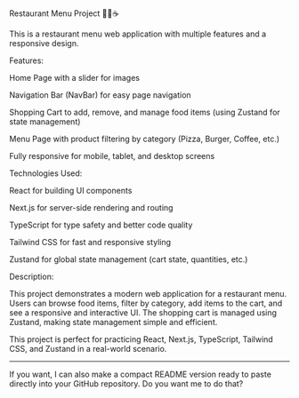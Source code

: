 Restaurant Menu Project 🍔🍕☕

This is a restaurant menu web application with multiple features and a responsive design.

Features:

Home Page with a slider for images

Navigation Bar (NavBar) for easy page navigation

Shopping Cart to add, remove, and manage food items (using Zustand for state management)

Menu Page with product filtering by category (Pizza, Burger, Coffee, etc.)

Fully responsive for mobile, tablet, and desktop screens

Technologies Used:

React for building UI components

Next.js for server-side rendering and routing

TypeScript for type safety and better code quality

Tailwind CSS for fast and responsive styling

Zustand for global state management (cart state, quantities, etc.)

Description:

This project demonstrates a modern web application for a restaurant menu. Users can browse food items, filter by category, add items to the cart, and see a responsive and interactive UI. The shopping cart is managed using Zustand, making state management simple and efficient.

This project is perfect for practicing React, Next.js, TypeScript, Tailwind CSS, and Zustand in a real-world scenario.

<hr/>

If you want, I can also make a compact README version ready to paste directly into your GitHub repository. Do you want me to do that?
